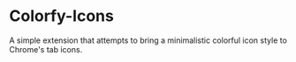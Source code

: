 # Colorfy-Icons
A simple extension that attempts to bring a minimalistic colorful icon style to Chrome's tab icons.

